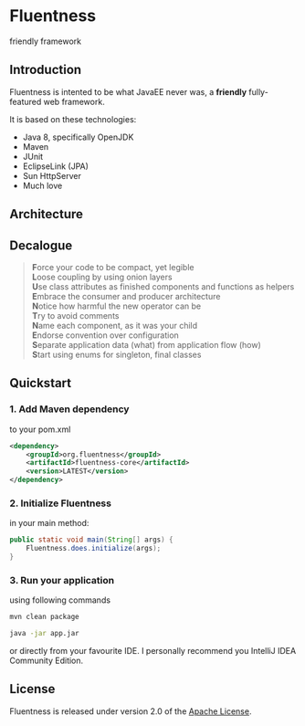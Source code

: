 # Fluentness
friendly framework


## Introduction
Fluentness is intented to be what JavaEE never was, a **friendly** fully-featured web framework. 

It is based on these technologies:
- Java 8, specifically OpenJDK
- Maven
- JUnit
- EclipseLink (JPA)
- Sun HttpServer
- Much love

## Architecture

## Decalogue

>**F**orce your code to be compact, yet legible  
>**L**oose coupling by using onion layers  
>**U**se class attributes as finished components and functions as helpers  
>**E**mbrace the consumer and producer architecture  
>**N**otice how harmful the new operator can be  
>**T**ry to avoid comments  
>**N**ame each component, as it was your child  
>**E**ndorse convention over configuration  
>**S**eparate application data (what) from application flow (how)  
>**S**tart using enums for singleton, final classes  

## Quickstart

### 1. Add Maven dependency
to your pom.xml

```xml
<dependency>
    <groupId>org.fluentness</groupId>
    <artifactId>fluentness-core</artifactId>
    <version>LATEST</version>
</dependency>
```

### 2. Initialize Fluentness
in your main method:

```java
public static void main(String[] args) { 
    Fluentness.does.initialize(args); 
}
```

### 3. Run your application
using following commands
```bash
mvn clean package
```
```bash
java -jar app.jar
```

or directly from your favourite IDE. 
I personally recommend you IntelliJ IDEA Community Edition.


## License

Fluentness is released under version 2.0 of the [Apache License](https://www.apache.org/licenses/LICENSE-2.0).
